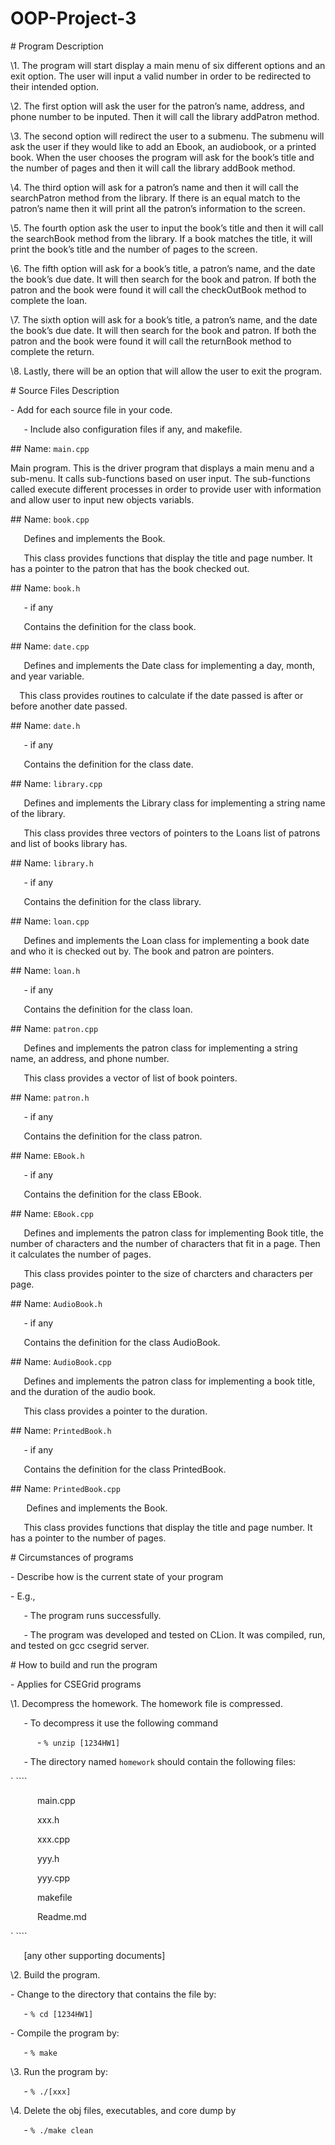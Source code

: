 # OOP-Project-3
\#  Program Description


\1. The program will start display a main menu of six different options and an exit option. The user will input a valid number in order to be redirected to their intended option. 

\2. The first option will ask the user for the patron’s name, address, and phone number to be inputed. Then it will call the library addPatron method.

\3. The second option will redirect the user to a submenu. The submenu will ask the user if they would like to add an Ebook, an audiobook, or a printed book. When the user chooses the program will ask for the book’s title and the  number of pages and then it will call the library addBook method.

\4. The third option will ask for a patron’s name and then it will call the searchPatron method from the library. If there is an equal match to the patron’s name then it will print all the patron’s information to the screen.  

\5. The fourth option ask the user to input the book’s title and then it will call the searchBook method from the library. If a book matches the title, it will print the book’s title and the number of pages to the screen. 

\6. The fifth option will ask for a book’s title, a patron’s name, and the date the book’s due date. It will then search for the book and patron. If both the patron and the book were found it will call the checkOutBook method to complete the loan.

\7. The sixth option will ask for a book’s title, a patron’s name, and the date the book’s due date. It will then search for the book and patron. If both the patron and the book were found it will call the returnBook method to complete the return.

\8. Lastly, there will be an option that will allow the user to exit the program.







\# Source Files Description

\- Add for each source file in your code. 

`   `- Include also configuration files if any, and makefile.

\## Name:  `main.cpp`

Main program.  This is the driver program that displays a main menu and a sub-menu. It calls sub-functions based on user input. The sub-functions called execute different processes in order to provide user with information and allow user to input new objects variabls.

\## Name: `book.cpp`

`   `Defines and implements the Book.

`   `This class provides functions that display the title and page number. It has a pointer to the patron that has the book checked out.

\## Name:  `book.h` 

`   `- if any

`   `Contains the definition for the class book.  

\## Name: `date.cpp`

`   `Defines and implements the Date class for implementing a day, month, and year variable. 

`  `This class provides routines to calculate if the date passed is after or before another date passed.

\## Name:  `date.h` 

`   `- if any

`   `Contains the definition for the class date.  

\## Name: `library.cpp`

`   `Defines and implements the Library class for implementing a string name of the library.

`   `This class provides three vectors of pointers to the Loans list of patrons and list of books library has.

\## Name:  `library.h` 

`   `- if any

`   `Contains the definition for the class library.  

\## Name: `loan.cpp`

`   `Defines and implements the Loan class for implementing a book date and who it is checked out by. The book and patron are pointers.

\## Name:  `loan.h` 

`   `- if any

`   `Contains the definition for the class loan.  

\## Name: `patron.cpp`

`   `Defines and implements the patron class for implementing a string name, an address, and phone number.

`   `This class provides a vector of list of book pointers.


\## Name:  `patron.h` 

`   `- if any

`   `Contains the definition for the class patron. 

\## Name:  `EBook.h` 

`   `- if any

`   `Contains the definition for the class EBook.  

\## Name: `EBook.cpp`

`   `Defines and implements the patron class for implementing Book title, the number of characters and the number of characters that fit in a page. Then it calculates the number of pages. 

`   `This class provides pointer to the size of charcters and characters per page.

\## Name:  `AudioBook.h` 

`   `- if any

`   `Contains the definition for the class AudioBook.  

\## Name: `AudioBook.cpp`

`   `Defines and implements the patron class for implementing a book title, and the duration of the audio book.

`   `This class provides a pointer to the duration.

\## Name:  `PrintedBook.h` 

`   `- if any

`   `Contains the definition for the class PrintedBook.  

\## Name: `PrintedBook.cpp`

`   ` Defines and implements the Book.

`   `This class provides functions that display the title and page number. It has a pointer to the number of pages.





\#  Circumstances of programs

\- Describe how is the current state of your program

\- E.g.,

`   `- The program runs successfully.  

`   `- The program was developed and tested on CLion. It was compiled, run, and tested on gcc csegrid server.



\#  How to build and run the program

\- Applies for CSEGrid programs

\1. Decompress the homework.  The homework file is compressed.  

`   `- To decompress it use the following command 

`      `- `% unzip [1234HW1]`

`   `- The directory named `homework` should contain the following files:

`   ````

`      `main.cpp

`      `xxx.h

`      `xxx.cpp

`	   `yyy.h

`	   `yyy.cpp

`      `makefile

`      `Readme.md

`   ````

`	`[any other supporting documents]

\2. Build the program.

\- Change to the directory that contains the file by: 

`   `- `% cd [1234HW1]`

\- Compile the program by: 

`   `- `% make`

\3. Run the program by:

`   `- `% ./[xxx]`

\4. Delete the obj files, executables, and core dump by

`   `- `% ./make clean`
